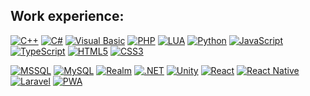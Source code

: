 ## Work experience:

[![C++](https://img.shields.io/badge/C%2B%2B-ccc?logoColor=ccc&labelColor=333&logo=cplusplus)]()
[![C#](https://img.shields.io/badge/C%23-ccc?logoColor=ccc&labelColor=333&logo=csharp)]()
[![Visual Basic](https://img.shields.io/badge/Visual_Basic-ccc?logoColor=ccc&labelColor=333&logo=visualbasic)]()
[![PHP](https://img.shields.io/badge/PHP-ccc?logoColor=ccc&labelColor=333&logo=php)]()
[![LUA](https://img.shields.io/badge/LUA-ccc?logoColor=ccc&labelColor=333&logo=lua)]()
[![Python](https://img.shields.io/badge/Python-ccc?logoColor=ccc&labelColor=333&logo=python)]()
[![JavaScript](https://img.shields.io/badge/JavaScript-ccc?logoColor=ccc&labelColor=333&logo=javascript)]()
[![TypeScript](https://img.shields.io/badge/TypeScript-ccc?logoColor=ccc&labelColor=333&logo=typescript)]()
[![HTML5](https://img.shields.io/badge/HTML5-ccc?logoColor=ccc&labelColor=333&logo=html5)]()
[![CSS3](https://img.shields.io/badge/CSS3-ccc?logoColor=ccc&labelColor=333&logo=css3)]()

[![MSSQL](https://img.shields.io/badge/MSSQL-ccc?logoColor=ccc&labelColor=333&logo=microsoftsqlserver)]()
[![MySQL](https://img.shields.io/badge/MySQL-ccc?logoColor=ccc&labelColor=333&logo=mysql)]()
[![Realm](https://img.shields.io/badge/Realm-ccc?logoColor=ccc&labelColor=333&logo=realm)]()
[![.NET](https://img.shields.io/badge/.NET-ccc?logoColor=ccc&labelColor=333&logo=dotnet)]()
[![Unity](https://img.shields.io/badge/Unity-ccc?logoColor=ccc&labelColor=333&logo=unity)]()
[![React](https://img.shields.io/badge/React-ccc?logoColor=ccc&labelColor=333&logo=react)]()
[![React Native](https://img.shields.io/badge/React_Native-ccc?logoColor=ccc&labelColor=333&logo=react)]()
[![Laravel](https://img.shields.io/badge/Laravel-ccc?logoColor=ccc&labelColor=333&logo=laravel)]()
[![PWA](https://img.shields.io/badge/PWA-ccc?logoColor=ccc&labelColor=333&logo=pwa)]()
